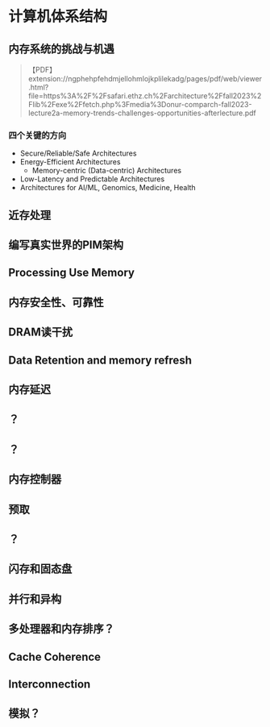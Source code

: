 # 计算机体系结构

## 内存系统的挑战与机遇

> 【PDF】extension://ngphehpfehdmjellohmlojkplilekadg/pages/pdf/web/viewer.html?file=https%3A%2F%2Fsafari.ethz.ch%2Farchitecture%2Ffall2023%2Flib%2Fexe%2Ffetch.php%3Fmedia%3Donur-comparch-fall2023-lecture2a-memory-trends-challenges-opportunities-afterlecture.pdf

### 四个关键的方向

* Secure/Reliable/Safe Architectures
* Energy-Efficient Architectures
  * Memory-centric (Data-centric) Architectures
* Low-Latency and Predictable Architectures
* Architectures for AI/ML, Genomics, Medicine, Health











## 近存处理

## 编写真实世界的PIM架构

## Processing Use Memory

## 内存安全性、可靠性

## DRAM读干扰

## Data Retention and memory refresh

## 内存延迟

## ？

## ？

## 内存控制器

## 预取

## ？

## 闪存和固态盘

## 并行和异构

## 多处理器和内存排序？

## Cache Coherence

## Interconnection

## 模拟？